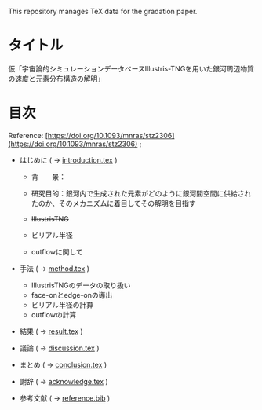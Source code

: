 This repository manages TeX data for the gradation paper.

# タイトル

仮「宇宙論的シミュレーションデータベースIllustris-TNGを用いた銀河周辺物質の速度と元素分布構造の解明」



# 目次

Reference: [https://doi.org/10.1093/mnras/stz2306](https://doi.org/10.1093/mnras/stz2306) ;

- はじめに ( -> [introduction.tex](introduction.tex) )
  
  - 背　　景：
  - 研究目的：銀河内で生成された元素がどのように銀河間空間に供給されたのか、そのメカニズムに着目してその解明を目指す

  
  
  - ~~IllustrisTNG~~
  - ビリアル半径
  - outflowに関して
  
- 手法 ( -> [method.tex](method.tex) )
  - IllustrisTNGのデータの取り扱い
  - face-onとedge-onの導出
  - ビリアル半径の計算
  - outflowの計算

- 結果 ( -> [result.tex](result.tex) )

- 議論 ( -> [discussion.tex](discussion.tex) )

- まとめ ( -> [conclusion.tex](conclusion.tex) )

- 謝辞 ( -> [acknowledge.tex](acknowledge.tex) )

- 参考文献 ( -> [reference.bib](reference.bib) )

